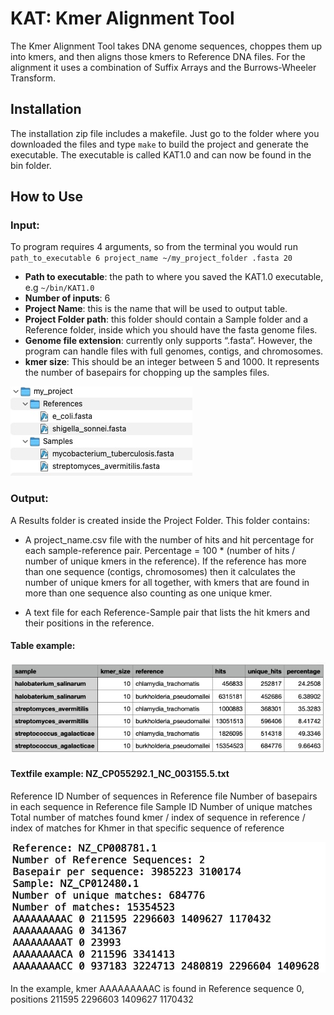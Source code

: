 # KAT: Kmer Alignment Tool

The Kmer Alignment Tool takes DNA genome sequences, choppes them up into kmers, and then aligns those kmers to Reference DNA files. For the alignment it uses a combination of Suffix Arrays and the Burrows-Wheeler Transform.

## Installation

The installation zip file includes a makefile. Just go to the folder where you downloaded the files and type `make` to build the project and generate the executable. The executable is called KAT1.0 and can now be found in the bin folder. 

## How to Use

### Input:

To program requires 4 arguments, so from the terminal you would run `path_to_executable 6 project_name ~/my_project_folder .fasta 20`

- **Path to executable**: the path to where you saved the KAT1.0 executable, e.g `~/bin/KAT1.0`
- **Number of inputs**: 6
- **Project Name**: this is the name that will be used to output table.
- **Project Folder path**: this folder should contain a Sample folder and a Reference folder, inside which you should have the fasta genome files.
- **Genome file extension**: currently only supports “.fasta”. However, the program can handle files with full genomes, contigs, and chromosomes.
- **kmer size**: This should be an integer between 5 and 1000. It represents the number of basepairs for chopping up the samples files.

![Project folder structure](/images/folder_structure.jpg)

### Output:

A Results folder is created inside the Project Folder. This folder contains:

- A project_name.csv file with the number of hits and hit percentage for each sample-reference pair. Percentage = 100 * (number of hits / number of unique kmers in the reference). If the reference has more than one sequence (contigs, chromosomes) then it calculates the number of unique kmers for all together, with kmers that are found in more than one sequence also counting as one unique kmer.

- A text file for each Reference-Sample pair that lists the hit kmers and their positions in the reference.

#### Table example:

![Table example](/images/table_example.jpg)

#### Textfile example: NZ_CP055292.1_NC_003155.5.txt

Reference ID
Number of sequences in Reference file
Number of basepairs in each sequence in Reference file
Sample ID
Number of unique matches
Total number of matches
found kmer / index of sequence in reference / index of matches for Khmer in that specific sequence of reference

![Textfile examples: NZ_CP055292.1_NC_003155.5.txt](/images/textfile_example.jpg)

In the example, kmer AAAAAAAAAC is found in Reference sequence 0, positions 211595 2296603 1409627 1170432


